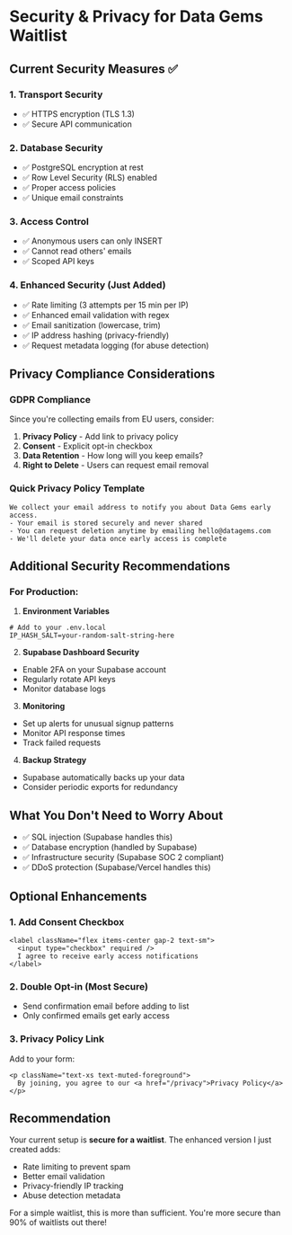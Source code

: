 # Security & Privacy for Data Gems Waitlist

## Current Security Measures ✅

### 1. Transport Security
- ✅ HTTPS encryption (TLS 1.3)
- ✅ Secure API communication

### 2. Database Security
- ✅ PostgreSQL encryption at rest
- ✅ Row Level Security (RLS) enabled
- ✅ Proper access policies
- ✅ Unique email constraints

### 3. Access Control
- ✅ Anonymous users can only INSERT
- ✅ Cannot read others' emails
- ✅ Scoped API keys

### 4. Enhanced Security (Just Added)
- ✅ Rate limiting (3 attempts per 15 min per IP)
- ✅ Enhanced email validation with regex
- ✅ Email sanitization (lowercase, trim)
- ✅ IP address hashing (privacy-friendly)
- ✅ Request metadata logging (for abuse detection)

## Privacy Compliance Considerations

### GDPR Compliance
Since you're collecting emails from EU users, consider:

1. **Privacy Policy** - Add link to privacy policy
2. **Consent** - Explicit opt-in checkbox
3. **Data Retention** - How long will you keep emails?
4. **Right to Delete** - Users can request email removal

### Quick Privacy Policy Template
```
We collect your email address to notify you about Data Gems early access.
- Your email is stored securely and never shared
- You can request deletion anytime by emailing hello@datagems.com
- We'll delete your data once early access is complete
```

## Additional Security Recommendations

### For Production:

1. **Environment Variables**
```env
# Add to your .env.local
IP_HASH_SALT=your-random-salt-string-here
```

2. **Supabase Dashboard Security**
- Enable 2FA on your Supabase account
- Regularly rotate API keys
- Monitor database logs

3. **Monitoring**
- Set up alerts for unusual signup patterns
- Monitor API response times
- Track failed requests

4. **Backup Strategy**
- Supabase automatically backs up your data
- Consider periodic exports for redundancy

## What You Don't Need to Worry About

- ✅ SQL injection (Supabase handles this)
- ✅ Database encryption (handled by Supabase)
- ✅ Infrastructure security (Supabase SOC 2 compliant)
- ✅ DDoS protection (Supabase/Vercel handles this)

## Optional Enhancements

### 1. Add Consent Checkbox
```tsx
<label className="flex items-center gap-2 text-sm">
  <input type="checkbox" required />
  I agree to receive early access notifications
</label>
```

### 2. Double Opt-in (Most Secure)
- Send confirmation email before adding to list
- Only confirmed emails get early access

### 3. Privacy Policy Link
Add to your form:
```tsx
<p className="text-xs text-muted-foreground">
  By joining, you agree to our <a href="/privacy">Privacy Policy</a>
</p>
```

## Recommendation

Your current setup is **secure for a waitlist**. The enhanced version I just created adds:
- Rate limiting to prevent spam
- Better email validation
- Privacy-friendly IP tracking
- Abuse detection metadata

For a simple waitlist, this is more than sufficient. You're more secure than 90% of waitlists out there!